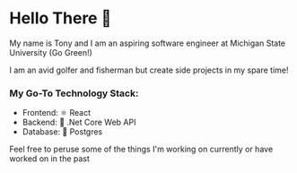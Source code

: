 # Hello There 👋 
My name is Tony and I am an aspiring software engineer at Michigan State University (Go Green!)

I am an avid golfer and fisherman but create side projects in my spare time!

### My Go-To Technology Stack:
- Frontend: ⚛️ React
- Backend: 🔨 .Net Core Web API
- Database: 🐘 Postgres

Feel free to peruse some of the things I'm working on currently or have worked on in the past

<!--
**tonysulfaro/tonysulfaro** is a ✨ _special_ ✨ repository because its `README.md` (this file) appears on your GitHub profile.

Here are some ideas to get you started:

- 🔭 I’m currently working on ...
- 🌱 I’m currently learning ...
- 👯 I’m looking to collaborate on ...
- 🤔 I’m looking for help with ...
- 💬 Ask me about ...
- 📫 How to reach me: ...
- 😄 Pronouns: ...
- ⚡ Fun fact: ...
-->


